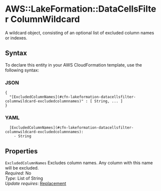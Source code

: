 # AWS::LakeFormation::DataCellsFilter ColumnWildcard<a name="aws-properties-lakeformation-datacellsfilter-columnwildcard"></a>

A wildcard object, consisting of an optional list of excluded column names or indexes\.

## Syntax<a name="aws-properties-lakeformation-datacellsfilter-columnwildcard-syntax"></a>

To declare this entity in your AWS CloudFormation template, use the following syntax:

### JSON<a name="aws-properties-lakeformation-datacellsfilter-columnwildcard-syntax.json"></a>

```
{
  "[ExcludedColumnNames](#cfn-lakeformation-datacellsfilter-columnwildcard-excludedcolumnnames)" : [ String, ... ]
}
```

### YAML<a name="aws-properties-lakeformation-datacellsfilter-columnwildcard-syntax.yaml"></a>

```
  [ExcludedColumnNames](#cfn-lakeformation-datacellsfilter-columnwildcard-excludedcolumnnames):
    - String
```

## Properties<a name="aws-properties-lakeformation-datacellsfilter-columnwildcard-properties"></a>

`ExcludedColumnNames` <a name="cfn-lakeformation-datacellsfilter-columnwildcard-excludedcolumnnames"></a>
Excludes column names\. Any column with this name will be excluded\.  
_Required_: No  
_Type_: List of String  
_Update requires_: [Replacement](https://docs.aws.amazon.com/AWSCloudFormation/latest/UserGuide/using-cfn-updating-stacks-update-behaviors.html#update-replacement)
